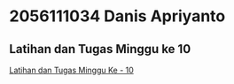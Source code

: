 # 2056111034 Danis Apriyanto

## Latihan dan Tugas Minggu ke 10

[Latihan dan Tugas Minggu Ke - 10](https://github.com/danisapriyanto/tekn-cloud-computing/blob/master/minggu-10/tugas-latihan.md)